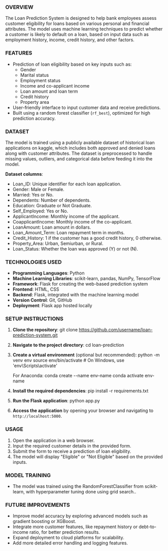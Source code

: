 ### **OVERVIEW**

The Loan Prediction System is designed to help bank employees assess customer eligibility for loans based on various personal and financial attributes. The model uses machine learning techniques to predict whether a customer is likely to default on a loan, based on input data such as employment history, income, credit history, and other factors.

### **FEATURES**
- Prediction of loan eligibility based on key inputs such as:
  - Gender
  - Marital status
  - Employment status
  - Income and co-applicant income
  - Loan amount and loan term
  - Credit history
  - Property area
- User-friendly interface to input customer data and receive predictions.
- Built using a random forest classifier (`rf_best`), optimized for high prediction accuracy.

### **DATASET**
The model is trained using a publicly available dataset of historical loan applications on kaggle, which includes both approved and denied loans along with customer attributes. The dataset is preprocessed to handle missing values, outliers, and categorical data before feeding it into the model.

**Dataset columns**:
- Loan_ID: Unique identifier for each loan application.
- Gender: Male or Female.
- Married: Yes or No.
- Dependents: Number of dependents.
- Education: Graduate or Not Graduate.
- Self_Employed: Yes or No.
- ApplicantIncome: Monthly income of the applicant.
- CoapplicantIncome: Monthly income of the co-applicant.
- LoanAmount: Loan amount in dollars.
- Loan_Amount_Term: Loan repayment term in months.
- Credit_History: 1 if the customer has a good credit history, 0 otherwise.
- Property_Area: Urban, Semiurban, or Rural.
- Loan_Status: Whether the loan was approved (Y) or not (N).

### **TECHNOLOGIES USED**
- **Programming Languages**: Python
- **Machine Learning Libraries**: scikit-learn, pandas, NumPy, TensorFlow
- **Framework**: Flask for creating the web-based prediction system
- **Frontend**: HTML, CSS
- **Backend**: Flask, integrated with the machine learning model
- **Version Control**: Git, GitHub
- **Deployment**: Flask app hosted locally

### **SETUP INSTRUCTIONS**
1. **Clone the repository**:
    git clone https://github.com/username/loan-prediction-system.git
   
3. **Navigate to the project directory**:
   cd loan-prediction
   
5. **Create a virtual environment** (optional but recommended):
   python -m venv env
   source env/bin/activate  # On Windows, use 'env\Scripts\activate'

   For Anaconda:
   conda create --name env-name
   conda activate env-name   
   
7. **Install the required dependencies**:
   pip install -r requirements.txt
   
9. **Run the Flask application**:
   python app.py
   
11. **Access the application** by opening your browser and navigating to `http://localhost:5000`.

### **USAGE**
1. Open the application in a web browser.
2. Input the required customer details in the provided form.
3. Submit the form to receive a prediction of loan eligibility.
4. The model will display "Eligible" or "Not Eligible" based on the provided inputs.

### **MODEL TRAINING**
- The model was trained using the RandomForestClassifier from scikit-learn, with hyperparameter tuning done using grid search..

### **FUTURE IMPROVEMENTS**
- Improve model accuracy by exploring advanced models such as gradient boosting or XGBoost.
- Integrate more customer features, like repayment history or debt-to-income ratio, for better prediction results.
- Expand deployment to cloud platforms for scalability.
- Add more detailed error handling and logging features.
